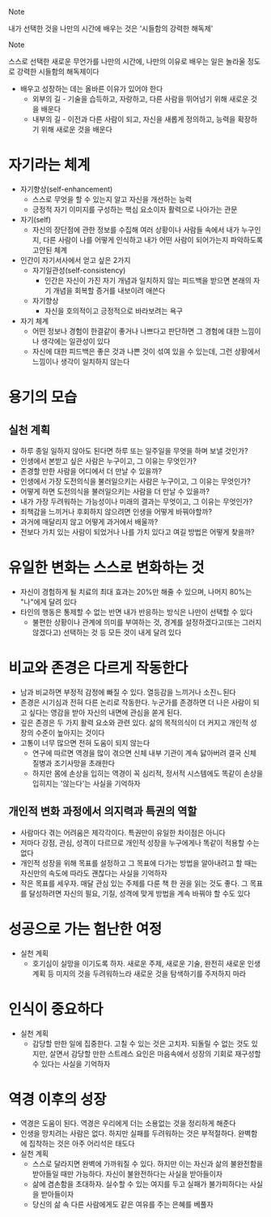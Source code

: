 >[!note]
>내가 선택한 것을 나만의 시간에 배우는 것은 '시들함의 강력한 해독제'

>[!note]
>스스로 선택한 새로운 무언가를 나만의 시간에, 나만의 이유로 배우는 일은 놀라울 정도로 강력한 시들함의 해독제이다

- 배우고 성장하는 데는 올바른 이유가 있어야 한다
	- 외부의 길 - 기술을 습득하고, 자랑하고, 다른 사람을 뛰어넘기 위해 새로운 것을 배운다
	- 내부의 길 - 이전과 다른 사람이 되고, 자신을 새롭게 정의하고, 능력을 확장하기 위해 새로운 것을 배운다
# 자기라는 체계
- 자기향상(self-enhancement)
	- 스스로 무엇을 할 수 있는지 알고 자신을 개선하는 능력
	- 긍정적 자기 이미지를 구성하는 핵심 요소이자 활력으로 나아가는 관문
- 자기(self)
	- 자신의 장단점에 관한 정보를 수집해 여러 상황이나 사람들 속에서 내가 누구인지, 다른 사람이 나를 어떻게 인식하고 내가 어떤 사람이 되어가는지 파악하도록 고안된 체계
- 인간이 자기서사에서 얻고 싶은 2가지
	- 자기일관성(self-consistency)
		- 인간은 자신이 가진 자기 개념과 일치하지 않는 피드백을 받으면 본래의 자기 개념을 회복할 증거를 내보이려 애쓴다
	- 자기향상
		- 자신을 호의적이고 긍정적으로 바라보려는 욕구
- 자기 체계
	- 어떤 정보나 경험이 한결같이 좋거나 나쁘다고 판단하면 그 경험에 대한 느낌이나 생각에는 일관성이 있다
	- 자신에 대한 피드백은 좋은 것과 나쁜 것이 섞여 있을 수 있는데, 그런 상황에서 느낌이나 생각이 일치하지 않는다

# 용기의 모습
## 실천 계획
- 하루 종일 일하지 않아도 된다면 하루 또는 일주일을 무엇을 하며 보낼 것인가?
- 인생에서 본받고 싶은 사람은 누구이고, 그 이유는 무엇인가?
- 존경할 만한 사람을 어디에서 더 만날 수 있을까?
- 인생에서 가장 도전의식을 불러일으키는 사람은 누구이고, 그 이유는 무엇인가?
- 어떻게 하면 도전의식을 불러일으키는 사람을 더 만날 수 있을까?
- 내가 가장 두려워하는 가능성이나 미래의 결과는 무엇이고, 그 이유는 무엇인가?
- 죄책감을 느끼거나 후회하지 않으려면 인생을 어떻게 바꿔야할까?
- 과거에 매달리지 않고 어떻게 과거에서 배울까?
- 전보다 가치 있는 사람이 되었거나 나를 가치 있다고 여길 방법은 어떻게 찾을까?

# 유일한 변화는 스스로 변화하는 것
- 자신이 경험하게 될 치료의 최대 효과는 20%만 해줄 수 있으며, 나머지 80%는 "나"에게 달려 있다
- 타인의 행동은 통제할 수 없는 반면 내가 반응하는 방식은 나만이 선택할 수 있다
	- 불편한 상황이나 관계에 의미를 부여하는 것, 경계를 설정하겠다고(또는 그러지 않겠다고) 선택하는 것 등 모든 것이 내게 달려 있다
# 비교와 존경은 다르게 작동한다
- 남과 비교하면 부정적 감정에 빠질 수 있다. 열등감을 느끼거나 소진ㄴ된다
- 존경은 시기심과 전혀 다른 논리로 작동한다. 누군가를 존경하면 더 나은 사람이 되고 싶다는 영감을 받아 자신의 내면에 관심을 쏟게 된다.
- 깊은 존경은 두 가지 활력 요소와 관련 있다. 삶의 목적의식이 더 커지고 개인적 성장의 수준이 높아지는 것이다
- 고통이 너무 많으면 전혀 도움이 되지 않는다
	- 연구에 따르면 역경을 많이 겪으면 신체 내부 기관이 계속 닳아버려 결국 신체 질병과 조기사망을 초래한다
	- 하지만 몸에 손상을 입히는 역경이 꼭 심리적, 정서적 시스템에도 똑같이 손상을 입히지는 '않는다'는 사실을 기억하자

## 개인적 변화 과정에서 의지력과 특권의 역할
- 사람마다 겪는 어려움은 제각각이다. 특권만이 유일한 차이점은 아니다
- 저마다 강점, 관심, 성격이 다르므로 개인적 성장을 누구에게나 똑같이 적용할 수는 없다
- 개인적 성장을 위해 목표를 설정하고 그 목표에 다가는 방법을 알아내려고 할 때는 자신만의 속도에 따라도 괜찮다는 사실을 기억하자
- 작은 목표를 세우자. 매달 관심 있는 주제를 다룬 책 한 권을 읽는 것도 좋다. 그 목표를 달성하려면 자신의 필요, 기질, 성격에 맞게 방법을 계속 바꿔야 할 수도 있다

# 성공으로 가는 험난한 여정
- 실천 계획
	- 호기심이 실망을 이기도록 하자. 새로운 주제, 새로운 기술, 완전히 새로운 인생 계획 등 미지의 것을 두려워하느라 새로운 것을 탐색하기를 주저하지 마라

# 인식이 중요하다
- 실천 계획
	- 감당할 만한 일에 집중한다. 고칠 수 있는 것은 고치자. 되돌릴 수 없는 것도 있지만, 살면서 감당할 만한 스트레스 요인은 마음속에서 성장의 기회로 재구성할 수 있다는 사실을 기억하자

# 역경 이후의 성장
- 역경은 도움이 된다. 역경은 우리에게 더는 소용없는 것을 정리하게 해준다
- 인생을 망치려는 사람은 없다. 하지만 실패를 두려워하는 것은 부적절하다. 완벽함에 집착하는 것은 아주 어리석은 태도다
- 실천 계획
	- 스스로 달라지면 완벽에 가까워질 수 있다. 하지만 이는 자신과 삶의 불완전함을 받아들일 때만 가능하다. 자신이 불완전하다는 사실을 받아들이자
	- 삶에 겸손함을 초대하자. 실수할 수 있는 여지를 두고 실패가 불가피하다는 사실을 받아들이자
	- 당신의 삶 속 다른 사람에게도 같은 여유를 주는 은혜를 베풀자
